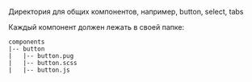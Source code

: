 Директория для общих компонентов, например, button, select, tabs

Каждый компонент должен лежать в своей папке:
```
components
|-- button
|   |-- button.pug
|   |-- button.scss
|   |-- button.js
